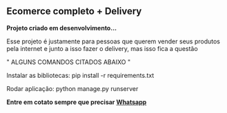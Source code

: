 ## Ecomerce completo + Delivery

**Projeto criado em desenvolvimento...**

Esse projeto é justamente para pessoas que querem vender seus produtos pela internet
e junto a isso fazer o delivery, mas isso fica a questão

" ALGUNS COMANDOS CITADOS ABAIXO "

Instalar as bibliotecas: 
pip install -r requirements.txt

Rodar aplicação: 
python manage.py runserver


**Entre em cotato sempre que precisar [Whatsapp](https://api.whatsapp.com/send?phone=5574981199190&text=Ol%C3%A1%20Lucas%2C%20tudo%20bem%3F%20Pode%20me%20ajudar%20%3F)**

